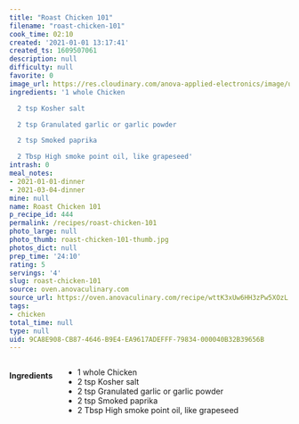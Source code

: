 ```yaml
---
title: "Roast Chicken 101"
filename: "roast-chicken-101"
cook_time: 02:10
created: '2021-01-01 13:17:41'
created_ts: 1609507061
description: null
difficulty: null
favorite: 0
image_url: https://res.cloudinary.com/anova-applied-electronics/image/upload/w_517,h_327,c_fit,f_auto,q_auto,dpr_2.0,/f_auto/v1/production/6t9l6mw68ygk6t5zx5p2xc6quuqs
ingredients: '1 whole Chicken

  2 tsp Kosher salt

  2 tsp Granulated garlic or garlic powder

  2 tsp Smoked paprika

  2 Tbsp High smoke point oil, like grapeseed'
intrash: 0
meal_notes:
- 2021-01-01-dinner
- 2021-03-04-dinner
mine: null
name: Roast Chicken 101
p_recipe_id: 444
permalink: /recipes/roast-chicken-101
photo_large: null
photo_thumb: roast-chicken-101-thumb.jpg
photos_dict: null
prep_time: '24:10'
rating: 5
servings: '4'
slug: roast-chicken-101
source: oven.anovaculinary.com
source_url: https://oven.anovaculinary.com/recipe/wttK3xUw6HH3zPw5XOzL
tags:
- chicken
total_time: null
type: null
uid: 9CA8E908-CB87-4646-B9E4-EA9617ADEFFF-79834-000040B32B39656B
---
```

<div class="large-8 medium-7 columns" id="writeup">	</div><!-- #writeup -->
</div><!-- #row-one -->
<div class="row" id="row-two">	<div class="medium-4 small-5 columns" id="ingredients"><h4>Ingredients</h4><div class="box box-ingredients content"><ul>
<li>1 whole Chicken</li>
<li>2 tsp Kosher salt</li>
<li>2 tsp Granulated garlic or garlic powder</li>
<li>2 tsp Smoked paprika</li>
<li>2 Tbsp High smoke point oil, like grapeseed</li>
</ul>
</div>	</div>	<div class="medium-6 small-7 columns" id="directions">	</div>